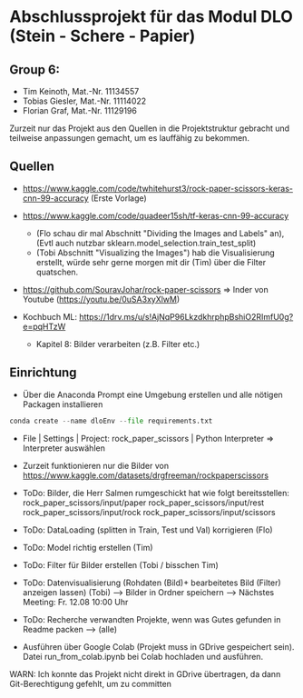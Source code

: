 # Abschlussprojekt für das Modul DLO (Stein - Schere - Papier)

## Group 6:
* Tim Keinoth, Mat.-Nr. 11134557
* Tobias Giesler, Mat.-Nr. 11114022
* Florian Graf, Mat.-Nr. 11129196

Zurzeit nur das Projekt aus den Quellen in die Projektstruktur gebracht und teilweise anpassungen gemacht, um es lauffähig zu bekommen.



## Quellen
* https://www.kaggle.com/code/twhitehurst3/rock-paper-scissors-keras-cnn-99-accuracy (Erste Vorlage)
* https://www.kaggle.com/code/quadeer15sh/tf-keras-cnn-99-accuracy
  * (Flo schau dir mal Abschnitt "Dividing the Images and Labels" an), (Evtl auch nutzbar sklearn.model_selection.train_test_split)
  * (Tobi Abschnitt "Visualizing the Images") hab die Visualisierung erstellt, würde sehr gerne morgen mit dir (Tim) über die Filter quatschen.
* https://github.com/SouravJohar/rock-paper-scissors => Inder von Youtube (https://youtu.be/0uSA3xyXlwM) 

* Kochbuch ML: https://1drv.ms/u/s!AjNqP96LkzdkhrphpBshiO2RImfU0g?e=pqHTzW 
  * Kapitel 8: Bilder verarbeiten (z.B. Filter etc.)

## Einrichtung

* Über die Anaconda Prompt eine Umgebung erstellen und alle nötigen Packagen installieren
```python
conda create --name dloEnv --file requirements.txt
```

* File | Settings | Project: rock_paper_scissors | Python Interpreter => Interpreter auswählen

* Zurzeit funktionieren nur die Bilder von https://www.kaggle.com/datasets/drgfreeman/rockpaperscissors
* ToDo: Bilder, die Herr Salmen rumgeschickt hat wie folgt bereitsstellen:
rock_paper_scissors/input/paper
rock_paper_scissors/input/rest
rock_paper_scissors/input/rock
rock_paper_scissors/input/scissors
* ToDo: DataLoading (splitten in Train, Test und Val) korrigieren (Flo)
* ToDo: Model richtig erstellen (Tim)
* ToDo: Filter für Bilder erstellen (Tobi / bisschen Tim)
* ToDo: Datenvisualisierung (Rohdaten (Bild)+ bearbeitetes Bild (Filter) anzeigen lassen) (Tobi)
--> Bilder in Ordner speichern
--> Nächstes Meeting: Fr. 12.08 10:00 Uhr

* ToDo: Recherche verwandten Projekte, wenn was Gutes gefunden in Readme packen --> (alle)


* Ausführen über Google Colab (Projekt muss in GDrive gespeichert sein). 
Datei run_from_colab.ipynb bei Colab hochladen und ausführen.

WARN: Ich konnte das Projekt nicht direkt in GDrive übertragen, da dann Git-Berechtigung gefehlt, um zu committen
